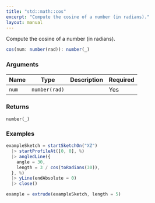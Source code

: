 ```yaml
---
title: "std::math::cos"
excerpt: "Compute the cosine of a number (in radians)."
layout: manual
---
```


Compute the cosine of a number (in radians).



```js
cos(num: number(rad)): number(_)
```


### Arguments

| Name | Type | Description | Required |
|----------|------|-------------|----------|
| `num` | `number(rad)` |  | Yes |

### Returns

`number(_)`


### Examples

```js
exampleSketch = startSketchOn("XZ")
  |> startProfileAt([0, 0], %)
  |> angledLine({
    angle = 30,
    length = 3 / cos(toRadians(30)),
  }, %)
  |> yLine(endAbsolute = 0)
  |> close()

example = extrude(exampleSketch, length = 5)
```



